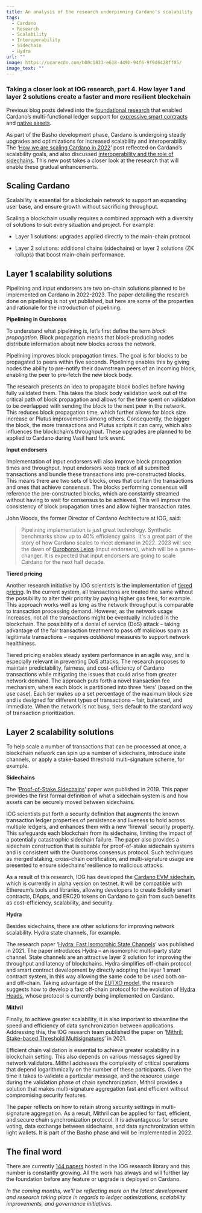 ```yaml
---
title: An analysis of the research underpinning Cardano's scalability
tags:
  - Cardano
  - Research
  - Scalability
  - Interoperability
  - Sidechain
  - Hydra
url: ""
image: https://ucarecdn.com/b00c1823-e618-449b-94f6-9f9d6428ff05/
image_text: ""
---
```


### Taking a closer look at IOG research, part 4. How layer 1 and layer 2 solutions create a faster and more resilient blockchain

Previous blog posts delved into the [foundational research](https://www.essentialcardano.io/article/cardanos-foundational-research-overview) that enabled Cardano’s multi-functional ledger support for [expressive smart contracts](https://www.essentialcardano.io/article/overview-of-the-research-enabling-smart-contract-support-on-cardano) and [native assets](https://www.essentialcardano.io/article/research-overview-part-3-tokens-stablecoins-and-fees).

As part of the Basho development phase, Cardano is undergoing steady upgrades and optimizations for increased scalability and interoperability. The ‘[How we are scaling Cardano in 2022](https://iohk.io/en/blog/posts/2022/01/14/how-we-re-scaling-cardano-in-2022/)’ post reflected on Cardano’s scalability goals, and also discussed [interoperability and the role of sidechains](https://iog.io/en/blog/posts/2022/04/28/interoperability-is-key-to-blockchain-growth/). This new post takes a closer look at the research that will enable these gradual enhancements.

## Scaling Cardano

Scalability is essential for a blockchain network to support an expanding user base, and ensure growth without sacrificing throughput.

Scaling a blockchain usually requires a combined approach with a diversity of solutions to suit every situation and project. For example:

*   Layer 1 solutions: upgrades applied directly to the main-chain protocol.
    
*   Layer 2 solutions: additional chains (sidechains) or layer 2 solutions (ZK rollups) that boost main-chain performance.
    

## Layer 1 scalability solutions

Pipelining and input endorsers are two on-chain solutions planned to be implemented on Cardano in 2022-2023. The paper detailing the research done on pipelining is not yet published, but here are some of the properties and rationale for the introduction of pipelining.

**Pipelining in Ouroboros**

To understand what pipelining is, let’s first define the term _block propagation_. Block propagation means that block-producing nodes distribute information about new blocks across the network.

Pipelining improves block propagation times. The goal is for blocks to be propagated to peers within five seconds. Pipelining enables this by giving nodes the ability to pre-notify their downstream peers of an incoming block, enabling the peer to pre-fetch the new block body.

The research presents an idea to propagate block bodies before having fully validated them. This takes the block body validation work out of the critical path of block propagation and allows for the time spent on validation to be overlapped with sending the block to the next peer in the network. This reduces block propagation time, which further allows for block size increase or Plutus improvements among others. Consequently, the bigger the block, the more transactions and Plutus scripts it can carry, which also influences the blockchain’s throughput. These upgrades are planned to be applied to Cardano during Vasil hard fork event.

**Input endorsers**

Implementation of input endorsers will also improve block propagation times and throughput. Input endorsers keep track of all submitted transactions and bundle these transactions into pre-constructed blocks. This means there are two sets of blocks, ones that contain the transactions and ones that achieve consensus. The blocks performing consensus will reference the pre-constructed blocks, which are constantly streamed without having to wait for consensus to be achieved. This will improve the consistency of block propagation times and allow higher transaction rates.

John Woods, the former Director of Cardano Architecture at IOG, said:

> Pipelining implementation is just great technology. Synthetic benchmarks show up to 40% efficiency gains. It's a great part of the story of how Cardano scales to meet demand in 2022. 2023 will see the dawn of [Ouroboros Leios](https://www.youtube.com/watch?v=xKv94MwSNBw) (input endorsers), which will be a game-changer. It is expected that input endorsers are going to scale Cardano for the next half decade.

**Tiered pricing**

Another research initiative by IOG scientists is the implementation of [tiered pricing](https://iohk.io/en/blog/posts/2021/11/26/network-traffic-and-tiered-pricing/). In the current system, all transactions are treated the same without the possibility to alter their priority by paying higher gas fees, for example. This approach works well as long as the network throughput is comparable to transaction processing demand. However, as the network usage increases, not all the transactions might be eventually included in the blockchain. The possibility of a denial of service (DoS) attack – taking advantage of the fair transaction treatment to pass off malicious spam as legitimate transactions – requires _additional_ measures to support network healthiness.

Tiered pricing enables steady system performance in an agile way, and is especially relevant in preventing DoS attacks. The research proposes to maintain predictability, fairness, and cost-efficiency of Cardano transactions while mitigating the issues that could arise from greater network demand. The approach puts forth a novel transaction fee mechanism, where each block is partitioned into three ‘tiers’ (based on the use case). Each tier makes up a set percentage of the maximum block size and is designed for different types of transactions – fair, balanced, and immediate. When the network is not busy, tiers default to the standard way of transaction prioritization.

## Layer 2 scalability solutions

To help scale a number of transactions that can be processed at once, a blockchain network can spin up a number of sidechains, introduce state channels, or apply a stake-based threshold multi-signature scheme, for example.

**Sidechains**

The ‘[Proof-of-Stake Sidechains](https://iohk.io/en/research/library/papers/proof-of-stake-sidechains/)’ paper was published in 2019. This paper provides the first formal definition of what a sidechain system is and how assets can be securely moved between sidechains.

IOG scientists put forth a security definition that augments the known transaction ledger properties of persistence and liveness to hold across multiple ledgers, and enhances them with a new ‘firewall’ security property. This safeguards each blockchain from its sidechains, limiting the impact of a potentially catastrophic sidechain failure. The paper also provides a sidechain construction that is suitable for proof-of-stake sidechain systems and is consistent with the Ouroboros consensus protocol. Such techniques as merged staking, cross-chain certification, and multi-signature usage are presented to ensure sidechains’ resilience to malicious attacks.

As a result of this research, IOG has developed the [Cardano EVM sidechain](https://iohk.io/en/blog/posts/2022/07/06/introducing-the-cardano-evm-sidechain/), which is currently in alpha version on testnet. It will be compatible with Ethereum’s tools and libraries, allowing developers to create Solidity smart contracts, DApps, and ERC20 tokens on Cardano to gain from such benefits as cost-efficiency, scalability, and security.

**Hydra**

Besides sidechains, there are other solutions for improving network scalability. Hydra state channels, for example.

The research paper ‘[Hydra: Fast Isomorphic State Channels](https://iohk.io/en/research/library/papers/hydra-fast-isomorphic-state-channels/)’ was published in 2021. The paper introduces Hydra – an isomorphic multi-party state channel. State channels are an attractive layer 2 solution for improving the throughput and latency of blockchains. Hydra simplifies off-chain protocol and smart contract development by directly adopting the layer 1 smart contract system, in this way allowing the same code to be used both on- and off-chain. Taking advantage of the [EUTXO model](https://iohk.io/en/research/library/papers/the-extended-utxo-model/), the research suggests how to develop a fast off-chain protocol for the evolution of [Hydra Heads](https://iohk.io/en/blog/posts/2022/02/03/implementing-hydra-heads-the-first-step-towards-the-full-hydra-vision/), whose protocol is currently being implemented on Cardano.

**Mithril**

Finally, to achieve greater scalability, it is also important to streamline the speed and efficiency of data synchronization between applications. Addressing this, the IOG research team published the paper on ‘[Mithril: Stake-based Threshold Multisignatures](https://iohk.io/en/research/library/papers/mithril-stake-based-threshold-multisignatures/)’ in 2021.

Efficient chain validation is essential to achieve greater scalability in a blockchain setting. This also depends on various messages signed by network validators. Mithril addresses the complexity of critical operations that depend logarithmically on the number of these participants. Given the time it takes to validate a particular message, and the resource usage during the validation phase of chain synchronization, Mithril provides a solution that makes multi-signature aggregation fast and efficient without compromising security features.

The paper reflects on how to retain strong security settings in multi-signature aggregation. As a result, Mithril can be applied for fast, efficient, and secure chain synchronization protocol. It is advantageous for secure voting, data exchange between sidechains, and data synchronization within light wallets. It is part of the Basho phase and will be implemented in 2022.

## The final word

There are currently [144 papers](https://iohk.io/en/research/library/) hosted in the IOG research library and this number is constantly growing. All the work has always and will further lay the foundation before any feature or upgrade is deployed on Cardano.

_In the coming months, we’ll be reflecting more on the latest development and research taking place in regards to ledger optimizations, scalability improvements, and governance initiatives._
